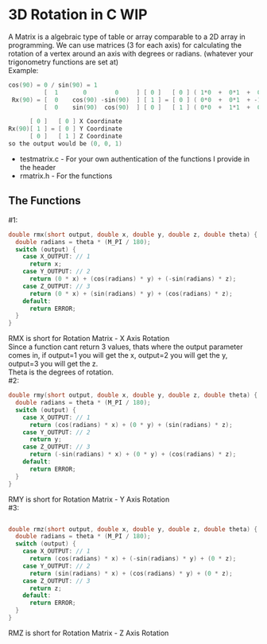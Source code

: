# 3D Rotation in C WIP
A Matrix is a algebraic type of table or array comparable to a 2D array in programming.
We can use matrices (3 for each axis) for calculating the rotation of a vertex around an axis with degrees or radians. 
(whatever your trigonometry functions are set at) <br>
Example:
```c
cos(90) = 0 / sin(90) = 1
          [  1       0        0     ] [ 0 ]   [ 0 ] ( 1*0  +  0*1  +  0*0 )
 Rx(90) = [  0    cos(90) -sin(90)  ] [ 1 ] = [ 0 ] ( 0*0  +  0*1  + -1*0 )
          [  0    sin(90)  cos(90)  ] [ 0 ]   [ 1 ] ( 0*0  +  1*1  +  0*0 )

      [ 0 ]   [ 0 ] X Coordinate
Rx(90)[ 1 ] = [ 0 ] Y Coordinate
      [ 0 ]   [ 1 ] Z Coordinate
so the output would be (0, 0, 1) 
```

* testmatrix.c - For your own authentication of the functions I provide in the header
* rmatrix.h - For the functions
## The Functions
#1:
```c
double rmx(short output, double x, double y, double z, double theta) {
  double radians = theta * (M_PI / 180);
  switch (output) {
    case X_OUTPUT: // 1
      return x;
    case Y_OUTPUT: // 2
      return (0 * x) + (cos(radians) * y) + (-sin(radians) * z);
    case Z_OUTPUT: // 3
      return (0 * x) + (sin(radians) * y) + (cos(radians) * z);
    default:
      return ERROR;
  }
}
```
RMX is short for Rotation Matrix - X Axis Rotation <br>
Since a function cant return 3 values, thats where the output parameter comes in, if output=1 you will get the x, output=2 you will get the y, output=3 you will get the z. <br>
Theta is the degrees of rotation. <br>
#2:
```c
double rmy(short output, double x, double y, double z, double theta) {
  double radians = theta * (M_PI / 180);
  switch (output) {
    case X_OUTPUT: // 1
      return (cos(radians) * x) + (0 * y) + (sin(radians) * z);
    case Y_OUTPUT: // 2
      return y;
    case Z_OUTPUT: // 3
      return (-sin(radians) * x) + (0 * y) + (cos(radians) * z);
    default:
      return ERROR;
  }
}
```
RMY is short for Rotation Matrix - Y Axis Rotation <br>
#3:
```c

double rmz(short output, double x, double y, double z, double theta) {
  double radians = theta * (M_PI / 180);
  switch (output) {
    case X_OUTPUT: // 1
      return (cos(radians) * x) + (-sin(radians) * y) + (0 * z);
    case Y_OUTPUT: // 2
      return (sin(radians) * x) + (cos(radians) * y) + (0 * z);
    case Z_OUTPUT: // 3
      return z;
    default:
      return ERROR;
  }
}
```
RMZ is short for Rotation Matrix - Z Axis Rotation <br>

